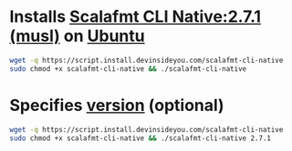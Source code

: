 # Installs [Scalafmt CLI Native:2.7.1 (musl)](https://scalameta.org/scalafmt/) on [Ubuntu](https://www.ubuntu.com/)

```bash
wget -q https://script.install.devinsideyou.com/scalafmt-cli-native
sudo chmod +x scalafmt-cli-native && ./scalafmt-cli-native
```

# Specifies [version](https://github.com/scalameta/scalafmt/releases) (optional)

```bash
wget -q https://script.install.devinsideyou.com/scalafmt-cli-native
sudo chmod +x scalafmt-cli-native && ./scalafmt-cli-native 2.7.1
```

